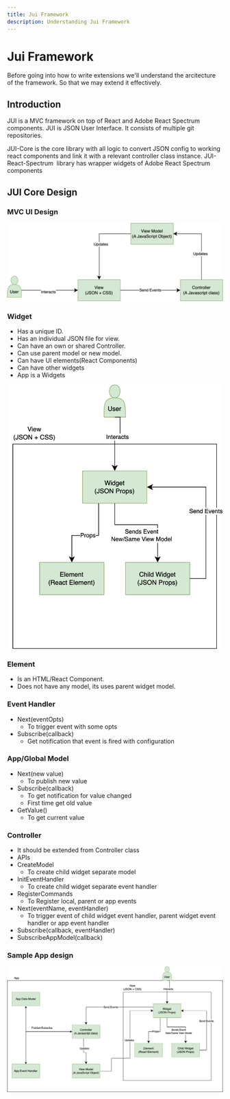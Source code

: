 ```yaml
---
title: Jui Framework
description: Understanding Jui Framework
---
```

# Jui Framework

Before going into how to write extensions we'll understand the arcitecture of the framework.
So that we may extend it effectively.

## Introduction

JUI is a MVC framework on top of React and Adobe React Spectrum components. JUI is JSON User Interface. It consists of multiple git repositories.

JUI-Core is the core library with all logic to convert JSON config to working react components and link it with a relevant controller class instance.
JUI-React-Spectrum  library has wrapper widgets of Adobe React Spectrum components

## JUI Core Design

### MVC UI Design

![JUI MVC flow](./imgs/jui-mvc-flow.png)

### Widget

- Has a unique ID.
- Has an individual JSON file for view.
- Can have an own or shared Controller.
- Can use parent model or new model.
- Can have UI elements(React Components)
- Can have other widgets
- App is a Widgets

![JUI Widget](./imgs/jui-widget.png)

### Element

- Is an HTML/React Component.
- Does not have any model, its uses parent widget model.

### Event Handler

- Next(eventOpts)
  - To trigger event with some opts
- Subscribe(callback)
  - Get notification that event is fired with configuration

### App/Global Model

- Next(new value)
  - To publish new value
- Subscribe(callback)
  - To get notification for value changed
  - First time get old value
- GetValue()
  - To get current value

### Controller

- It should be extended from Controller class
- APIs
- CreateModel
  - To create child widget separate model
- InitEventHandler
  - To create child widget separate event handler
- RegisterCommands
  - To Register local, parent or app events
- Next(eventName, eventHandler)
  - To trigger event of child widget event handler, parent widget event handler or app event handler
- Subscribe(callback, eventHandler)
- SubscribeAppModel(callback)

### Sample App design

![Sample App](./imgs/jui-sample-app.png)
